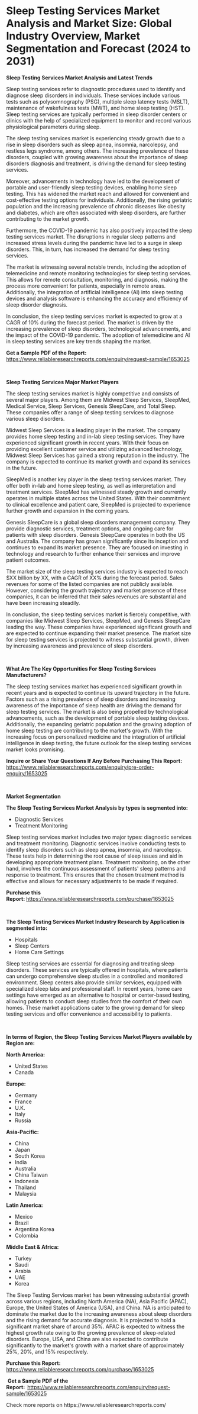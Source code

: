 <p><h1>Sleep Testing Services Market Analysis and Market Size: Global Industry Overview, Market Segmentation and Forecast (2024 to 2031)</h1></p><p><strong>Sleep Testing Services Market Analysis and Latest Trends</strong></p>
<p><p>Sleep testing services refer to diagnostic procedures used to identify and diagnose sleep disorders in individuals. These services include various tests such as polysomnography (PSG), multiple sleep latency tests (MSLT), maintenance of wakefulness tests (MWT), and home sleep testing (HST). Sleep testing services are typically performed in sleep disorder centers or clinics with the help of specialized equipment to monitor and record various physiological parameters during sleep.</p><p>The sleep testing services market is experiencing steady growth due to a rise in sleep disorders such as sleep apnea, insomnia, narcolepsy, and restless legs syndrome, among others. The increasing prevalence of these disorders, coupled with growing awareness about the importance of sleep disorders diagnosis and treatment, is driving the demand for sleep testing services.</p><p>Moreover, advancements in technology have led to the development of portable and user-friendly sleep testing devices, enabling home sleep testing. This has widened the market reach and allowed for convenient and cost-effective testing options for individuals. Additionally, the rising geriatric population and the increasing prevalence of chronic diseases like obesity and diabetes, which are often associated with sleep disorders, are further contributing to the market growth.</p><p>Furthermore, the COVID-19 pandemic has also positively impacted the sleep testing services market. The disruptions in regular sleep patterns and increased stress levels during the pandemic have led to a surge in sleep disorders. This, in turn, has increased the demand for sleep testing services.</p><p>The market is witnessing several notable trends, including the adoption of telemedicine and remote monitoring technologies for sleep testing services. This allows for remote consultation, monitoring, and diagnosis, making the process more convenient for patients, especially in remote areas. Additionally, the integration of artificial intelligence (AI) into sleep testing devices and analysis software is enhancing the accuracy and efficiency of sleep disorder diagnosis.</p><p>In conclusion, the sleep testing services market is expected to grow at a CAGR of 10% during the forecast period. The market is driven by the increasing prevalence of sleep disorders, technological advancements, and the impact of the COVID-19 pandemic. The adoption of telemedicine and AI in sleep testing services are key trends shaping the market.</p></p>
<p><strong>Get a Sample PDF of the Report:&nbsp;</strong> <a href="https://www.reliableresearchreports.com/enquiry/request-sample/1653025">https://www.reliableresearchreports.com/enquiry/request-sample/1653025</a></p>
<p>&nbsp;</p>
<p><strong>Sleep Testing Services Major Market Players</strong></p>
<p><p>The sleep testing services market is highly competitive and consists of several major players. Among them are Midwest Sleep Services, SleepMed, Medical Service, Sleep Services, Genesis SleepCare, and Total Sleep. These companies offer a range of sleep testing services to diagnose various sleep disorders.</p><p>Midwest Sleep Services is a leading player in the market. The company provides home sleep testing and in-lab sleep testing services. They have experienced significant growth in recent years. With their focus on providing excellent customer service and utilizing advanced technology, Midwest Sleep Services has gained a strong reputation in the industry. The company is expected to continue its market growth and expand its services in the future.</p><p>SleepMed is another key player in the sleep testing services market. They offer both in-lab and home sleep testing, as well as interpretation and treatment services. SleepMed has witnessed steady growth and currently operates in multiple states across the United States. With their commitment to clinical excellence and patient care, SleepMed is projected to experience further growth and expansion in the coming years.</p><p>Genesis SleepCare is a global sleep disorders management company. They provide diagnostic services, treatment options, and ongoing care for patients with sleep disorders. Genesis SleepCare operates in both the US and Australia. The company has grown significantly since its inception and continues to expand its market presence. They are focused on investing in technology and research to further enhance their services and improve patient outcomes.</p><p>The market size of the sleep testing services industry is expected to reach $XX billion by XX, with a CAGR of XX% during the forecast period. Sales revenues for some of the listed companies are not publicly available. However, considering the growth trajectory and market presence of these companies, it can be inferred that their sales revenues are substantial and have been increasing steadily.</p><p>In conclusion, the sleep testing services market is fiercely competitive, with companies like Midwest Sleep Services, SleepMed, and Genesis SleepCare leading the way. These companies have experienced significant growth and are expected to continue expanding their market presence. The market size for sleep testing services is projected to witness substantial growth, driven by increasing awareness and prevalence of sleep disorders.</p></p>
<p>&nbsp;</p>
<p><strong>What Are The Key Opportunities For Sleep Testing Services Manufacturers?</strong></p>
<p><p>The sleep testing services market has experienced significant growth in recent years and is expected to continue its upward trajectory in the future. Factors such as a rising prevalence of sleep disorders and increasing awareness of the importance of sleep health are driving the demand for sleep testing services. The market is also being propelled by technological advancements, such as the development of portable sleep testing devices. Additionally, the expanding geriatric population and the growing adoption of home sleep testing are contributing to the market's growth. With the increasing focus on personalized medicine and the integration of artificial intelligence in sleep testing, the future outlook for the sleep testing services market looks promising.</p></p>
<p><strong>Inquire or Share Your Questions If Any Before Purchasing This Report:</strong> <a href="https://www.reliableresearchreports.com/enquiry/pre-order-enquiry/1653025">https://www.reliableresearchreports.com/enquiry/pre-order-enquiry/1653025</a></p>
<p>&nbsp;</p>
<p><strong>Market Segmentation</strong></p>
<p><strong>The Sleep Testing Services Market Analysis by types is segmented into:</strong></p>
<p><ul><li>Diagnostic Services</li><li>Treatment Monitoring</li></ul></p>
<p><p>Sleep testing services market includes two major types: diagnostic services and treatment monitoring. Diagnostic services involve conducting tests to identify sleep disorders such as sleep apnea, insomnia, and narcolepsy. These tests help in determining the root cause of sleep issues and aid in developing appropriate treatment plans. Treatment monitoring, on the other hand, involves the continuous assessment of patients' sleep patterns and response to treatment. This ensures that the chosen treatment method is effective and allows for necessary adjustments to be made if required.</p></p>
<p><strong>Purchase this Report:&nbsp;</strong><a href="https://www.reliableresearchreports.com/purchase/1653025">https://www.reliableresearchreports.com/purchase/1653025</a></p>
<p>&nbsp;</p>
<p><strong>The Sleep Testing Services Market Industry Research by Application is segmented into:</strong></p>
<p><ul><li>Hospitals</li><li>Sleep Centers</li><li>Home Care Settings</li></ul></p>
<p><p>Sleep testing services are essential for diagnosing and treating sleep disorders. These services are typically offered in hospitals, where patients can undergo comprehensive sleep studies in a controlled and monitored environment. Sleep centers also provide similar services, equipped with specialized sleep labs and professional staff. In recent years, home care settings have emerged as an alternative to hospital or center-based testing, allowing patients to conduct sleep studies from the comfort of their own homes. These market applications cater to the growing demand for sleep testing services and offer convenience and accessibility to patients.</p></p>
<p>&nbsp;</p>
<p><strong>In terms of Region, the Sleep Testing Services Market Players available by Region are:</strong></p>
<p>
    <p> <strong> North America: </strong>
        <ul>
            <li>United States</li>
            <li>Canada</li>
        </ul>
        </p> 
    <p> <strong> Europe: </strong>
        <ul>
            <li>Germany</li>
            <li>France</li>
            <li>U.K.</li>
            <li>Italy</li>
            <li>Russia</li>
        </ul>
        </p> 
    <p> <strong> Asia-Pacific: </strong>
        <ul>
            <li>China</li>
            <li>Japan</li>
            <li>South Korea</li>
            <li>India</li>
            <li>Australia</li>
            <li>China Taiwan</li>
            <li>Indonesia</li>
            <li>Thailand</li>
            <li>Malaysia</li>
        </ul>
        </p> 
    <p> <strong> Latin America: </strong>
        <ul>
            <li>Mexico</li>
            <li>Brazil</li>
            <li>Argentina Korea</li>
            <li>Colombia</li>
        </ul>
        </p> 
    <p> <strong> Middle East & Africa: </strong>
        <ul>
            <li>Turkey</li>
            <li>Saudi</li>
            <li>Arabia</li>
            <li>UAE</li>
            <li>Korea</li>
        </ul>
    </p>
    </p>
<p><p>The Sleep Testing Services market has been witnessing substantial growth across various regions, including North America (NA), Asia Pacific (APAC), Europe, the United States of America (USA), and China. NA is anticipated to dominate the market due to the increasing awareness about sleep disorders and the rising demand for accurate diagnosis. It is projected to hold a significant market share of around 35%. APAC is expected to witness the highest growth rate owing to the growing prevalence of sleep-related disorders. Europe, USA, and China are also expected to contribute significantly to the market's growth with a market share of approximately 25%, 20%, and 15% respectively.</p></p>
<p><strong>Purchase this Report: </strong><a href="https://www.reliableresearchreports.com/purchase/1653025">https://www.reliableresearchreports.com/purchase/1653025</a></p>
<p>&nbsp;<strong>Get a Sample PDF of the Report:&nbsp;&nbsp;</strong><a href="https://www.reliableresearchreports.com/enquiry/request-sample/1653025">https://www.reliableresearchreports.com/enquiry/request-sample/1653025</a></p>
<p><strong></strong></p>
<p>Check more reports on https://www.reliableresearchreports.com/</p>
